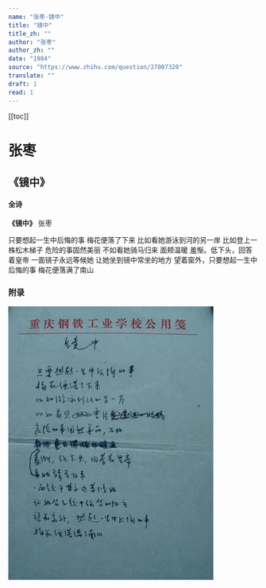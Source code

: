 ```yaml
---
name: "张枣-镜中"
title: "镜中"
title_zh: ""
author: "张枣"
author_zh: ""
date: "1984"
source: "https://www.zhihu.com/question/27007320"
translate: ""
draft: 1
read: 1
---
```


[[toc]]

# 张枣

## 《镜中》

<!-- tabs:start -->

#### **全诗**

**《镜中》**
张枣

只要想起一生中后悔的事
梅花便落了下来
比如看她游泳到河的另一岸
比如登上一株松木梯子
危险的事固然美丽
不如看她骑马归来
面颊温暖
羞惭。低下头，回答着皇帝
一面镜子永远等候她
让她坐到镜中常坐的地方
望着窗外，只要想起一生中后悔的事
梅花便落满了南山

<!-- tabs:end -->

### 附录

![镜中](../images/zhangzhao-jingzhong.webp)
